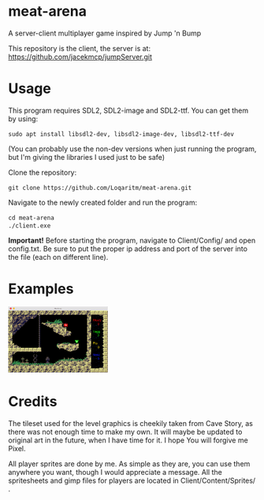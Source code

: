 # meat-arena
A server-client multiplayer game inspired by Jump 'n Bump

This repository is the client, the server is at: https://github.com/jacekmcp/jumpServer.git


# Usage
This program requires SDL2, SDL2-image and SDL2-ttf.
You can get them by using:
```
sudo apt install libsdl2-dev, libsdl2-image-dev, libsdl2-ttf-dev
```
(You can probably use the non-dev versions when just running the program, but I'm giving the libraries I used just to be safe)

Clone the repository:
```
git clone https://github.com/Loqaritm/meat-arena.git
```
Navigate to the newly created folder and run the program:
```
cd meat-arena
./client.exe
```
**Important!** Before starting the program, navigate to Client/Config/ and open config.txt.
Be sure to put the proper ip address and port of the server into the file (each on different line).

# Examples

<p float="center">
  <img src="https://raw.githubusercontent.com/Loqaritm/meat-arena/network/Examples/example1.png" width="40%" /> 
</p>

# Credits

The tileset used for the level graphics is cheekily taken from Cave Story, as there was not enough time to make my own. It will maybe be updated to original art in the future, when I have time for it. 
I hope You will forgive me Pixel.

All player sprites are done by me. As simple as they are, you can use them anywhere you want, though I would appreciate a message. All the spritesheets and gimp files for players are located in Client/Content/Sprites/ .
